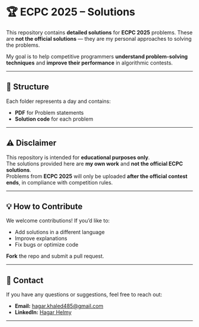 # 🏆 ECPC 2025 – Solutions 

This repository contains **detailed solutions** for **ECPC 2025** problems.
These are **not the official solutions** — they are my personal approaches to solving the problems.

My goal is to help competitive programmers **understand problem-solving techniques** and **improve their performance** in algorithmic contests.

---

## 📂 Structure
Each folder represents a day and contains:
- **PDF** for Problem statements
- **Solution code** for each problem

---

## ⚠️ Disclaimer
This repository is intended for **educational purposes only**.  
The solutions provided here are **my own work** and **not the official ECPC solutions**.  
Problems from **ECPC 2025** will only be uploaded **after the official contest ends**, in compliance with competition rules.

---

## 💡 How to Contribute
We welcome contributions! If you’d like to:
- Add solutions in a different language
- Improve explanations
- Fix bugs or optimize code

**Fork** the repo and submit a pull request.

---

## 📧 Contact
If you have any questions or suggestions, feel free to reach out:

- **Email:** [hagar.khaled485@gmail.com](mailto:hagar.khaled485@gmail.com)
- **LinkedIn:** [Hagar Helmy](https://www.linkedin.com/in/hagar-helmy/)

---
